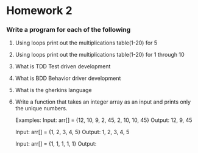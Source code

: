 
# Homework 2

  
### Write a program for each of the following

1. Using loops  print out the multiplications table(1-20) for 5

2. Using loops  print out the multiplications table(1-20) for 1 through 10

3. What is TDD Test driven development

4. What is BDD Behavior driver development

5. What is the gherkins language

6. Write a function that takes an integer array as an input and prints only the unique
numbers.

    Examples:
    Input: arr[] = {12, 10, 9, 2, 45, 2, 10, 10, 45}
    Output: 12, 9, 45
    
    Input: arr[] = {1, 2, 3, 4, 5}
    Output: 1, 2, 3, 4, 5
    
    Input: arr[] = {1, 1, 1, 1, 1}
    Output:
